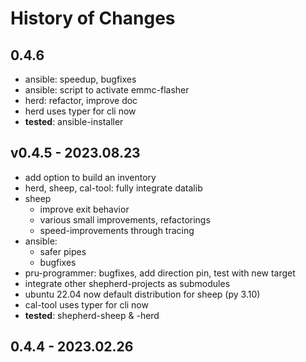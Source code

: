# History of Changes

## 0.4.6

- ansible: speedup, bugfixes
- ansible: script to activate emmc-flasher
- herd: refactor, improve doc
- herd uses typer for cli now
- **tested**: ansible-installer

## v0.4.5 - 2023.08.23

- add option to build an inventory
- herd, sheep, cal-tool: fully integrate datalib
- sheep
  - improve exit behavior
  - various small improvements, refactorings
  - speed-improvements through tracing
- ansible:
  - safer pipes
  - bugfixes
- pru-programmer: bugfixes, add direction pin, test with new target
- integrate other shepherd-projects as submodules
- ubuntu 22.04 now default distribution for sheep (py 3.10)
- cal-tool uses typer for cli now
- **tested**: shepherd-sheep & -herd

## 0.4.4 - 2023.02.26
